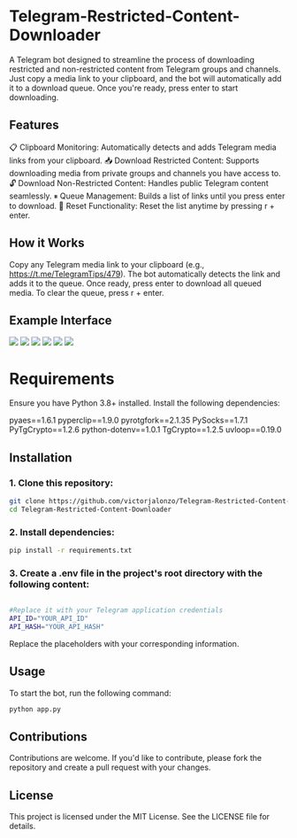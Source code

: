 # Telegram-Restricted-Content-Downloader

A Telegram bot designed to streamline the process of downloading restricted and non-restricted content from Telegram groups and channels. Just copy a media link to your clipboard, and the bot will automatically add it to a download queue. Once you're ready, press enter to start downloading.

## Features

📋 Clipboard Monitoring: Automatically detects and adds Telegram media links from your clipboard.
📥 Download Restricted Content: Supports downloading media from private groups and channels you have access to.
🔓 Download Non-Restricted Content: Handles public Telegram content seamlessly.
⏸ Queue Management: Builds a list of links until you press enter to download.
🔄 Reset Functionality: Reset the list anytime by pressing r + enter.

## How it Works

Copy any Telegram media link to your clipboard (e.g., https://t.me/TelegramTips/479).
The bot automatically detects the link and adds it to the queue.
Once ready, press enter to download all queued media.
To clear the queue, press r + enter.

## Example Interface

![ ](./examples/#1.png)
![ ](./examples/#2.png)
![ ](./examples/#3.png)
![ ](./examples/#4.png)
![ ](./examples/#5.png)
![ ](./examples/#6.png)

# Requirements

Ensure you have Python 3.8+ installed. Install the following dependencies:

pyaes==1.6.1
pyperclip==1.9.0
pyrotgfork==2.1.35
PySocks==1.7.1
PyTgCrypto==1.2.6
python-dotenv==1.0.1
TgCrypto==1.2.5
uvloop==0.19.0

## Installation

### 1. Clone this repository:

```bash
git clone https://github.com/victorjalonzo/Telegram-Restricted-Content-Downloader.git
cd Telegram-Restricted-Content-Downloader
```

### 2. Install dependencies:

```bash
pip install -r requirements.txt
```

### 3. Create a .env file in the project's root directory with the following content:

```bash

#Replace it with your Telegram application credentials
API_ID="YOUR_API_ID"
API_HASH="YOUR_API_HASH"

```
Replace the placeholders with your corresponding information.

## Usage

To start the bot, run the following command:
```bash
python app.py
```

## Contributions

Contributions are welcome. If you'd like to contribute, please fork the repository and create a pull request with your changes.

## License

This project is licensed under the MIT License. See the LICENSE file for details.